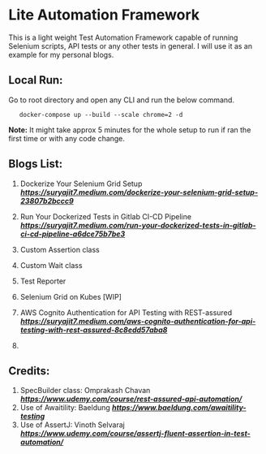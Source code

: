 # Lite Automation Framework 

This is a light weight Test Automation Framework capable of running Selenium scripts, API tests or any other tests in general.
I will use it as an example for my personal blogs.

## **Local Run:**

Go to root directory and open any CLI and run the below command.

```
   docker-compose up --build --scale chrome=2 -d
```

**Note:** It might take approx 5 minutes for the whole setup to run if ran the first time or with any code change.

## **Blogs List:**

1. Dockerize Your Selenium Grid Setup
   **_https://suryajit7.medium.com/dockerize-your-selenium-grid-setup-23807b2bccc9_**

2. Run Your Dockerized Tests in Gitlab CI-CD Pipeline
   **_https://suryajit7.medium.com/run-your-dockerized-tests-in-gitlab-ci-cd-pipeline-a6dce75b7be3_**

3. Custom Assertion class
4. Custom Wait class
5. Test Reporter
6. Selenium Grid on Kubes [WIP]

7. AWS Cognito Authentication for API Testing with REST-assured
   **_https://suryajit7.medium.com/aws-cognito-authentication-for-api-testing-with-rest-assured-8c8edd57aba8_**

8.

## **Credits:**

1. SpecBuilder class: Omprakash Chavan **_https://www.udemy.com/course/rest-assured-api-automation/_** 
2. Use of Awaitility: Baeldung **_https://www.baeldung.com/awaitility-testing_**
3. Use of AssertJ: Vinoth Selvaraj **_https://www.udemy.com/course/assertj-fluent-assertion-in-test-automation/_**

